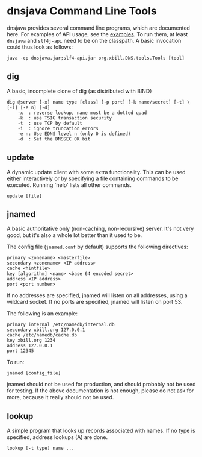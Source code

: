 dnsjava Command Line Tools
==========================

dnsjava provides several command line programs, which are documented here.
For examples of API usage, see the [examples](EXAMPLES.md). To run them,
at least `dnsjava` and `slf4j-api` need to be on the classpath. A basic
invocation could thus look as follows:

	java -cp dnsjava.jar;slf4-api.jar org.xbill.DNS.tools.Tools [tool]

dig
---
A basic, incomplete clone of dig (as distributed with BIND)

	dig @server [-x] name type [class] [-p port] [-k name/secret] [-t] \
	[-i] [-e n] [-d]
		-x  : reverse lookup, name must be a dotted quad
		-k  : use TSIG transaction security
		-t  : use TCP by default
		-i  : ignore truncation errors
		-e n: Use EDNS level n (only 0 is defined)
		-d  : Set the DNSSEC OK bit

update
------
A dynamic update client with some extra functionality.  This can be
used either interactively or by specifying a file containing commands
to be executed. Running 'help' lists all other commands.

	update [file]

jnamed
------
A basic authoritative only (non-caching, non-recursive) server. It's
not very good, but it's also a whole lot better than it used to be.

The config file (`jnamed.conf` by default) supports the following
directives:

	primary <zonename> <masterfile>
	secondary <zonename> <IP address>
	cache <hintfile>
	key [algorithm] <name> <base 64 encoded secret>
	address <IP address>
	port <port number>

If no addresses are specified, jnamed will listen on all addresses,
using a wildcard socket. If no ports are specified, jnamed will
listen on port 53.

The following is an example:

	primary internal /etc/namedb/internal.db
	secondary xbill.org 127.0.0.1
	cache /etc/namedb/cache.db
	key xbill.org 1234
	address 127.0.0.1
	port 12345

To run:

	jnamed [config_file]

jnamed should not be used for production, and should probably
not be used for testing.  If the above documentation is not enough,
please do not ask for more, because it really should not be used.

lookup
------
A simple program that looks up records associated with names.
If no type is specified, address lookups (A) are done.

	lookup [-t type] name ...
